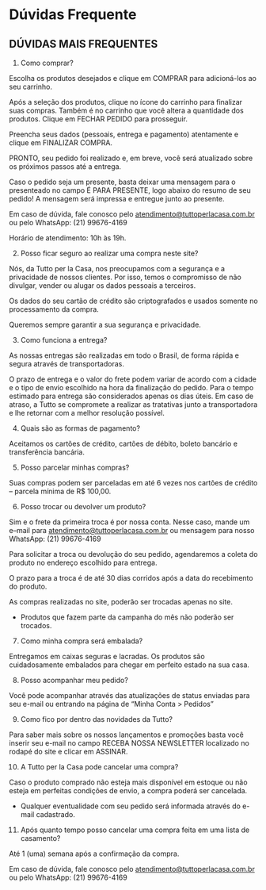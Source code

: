 # Dúvidas Frequente

## DÚVIDAS MAIS FREQUENTES

1. Como comprar?

Escolha os produtos desejados e clique em COMPRAR para adicioná-los ao seu carrinho.

Após a seleção dos produtos, clique no ícone do carrinho para finalizar suas compras. Também é no carrinho que você altera a quantidade dos produtos. Clique em FECHAR PEDIDO para prosseguir.

Preencha seus dados (pessoais, entrega e pagamento) atentamente e clique em FINALIZAR COMPRA.

PRONTO, seu pedido foi realizado e, em breve, você será atualizado sobre os próximos passos até a entrega.

Caso o pedido seja um presente, basta deixar uma mensagem para o presenteado no campo É PARA PRESENTE, logo abaixo do resumo de seu pedido! A mensagem será impressa e entregue junto ao presente.

Em caso de dúvida, fale conosco pelo atendimento@tuttoperlacasa.com.br ou pelo WhatsApp: (21) 99676-4169

Horário de atendimento: 10h às 19h.

2. Posso ficar seguro ao realizar uma compra neste site?

Nós, da Tutto per la Casa, nos preocupamos com a segurança e a privacidade de nossos clientes. Por isso, temos o compromisso de não divulgar, vender ou alugar os dados pessoais a terceiros.

Os dados do seu cartão de crédito são criptografados e usados somente no processamento da compra.

Queremos sempre garantir a sua segurança e privacidade.

3. Como funciona a entrega?

As nossas entregas são realizadas em todo o Brasil, de forma rápida e segura através de transportadoras.

O prazo de entrega e o valor do frete podem variar de acordo com a cidade e o tipo de envio escolhido na hora da finalização do pedido. Para o tempo estimado para entrega são considerados apenas os dias úteis. Em caso de atraso, a Tutto se compromete a realizar as tratativas junto a transportadora e lhe retornar com a melhor resolução possível.

4. Quais são as formas de pagamento?

Aceitamos os cartões de crédito, cartões de débito, boleto bancário e transferência bancária.

5. Posso parcelar minhas compras?

Suas compras podem ser parceladas em até 6 vezes nos cartões de crédito – parcela mínima de R$ 100,00.

6. Posso trocar ou devolver um produto?

Sim e o frete da primeira troca é por nossa conta. Nesse caso, mande um e–mail para atendimento@tuttoperlacasa.com.br ou mensagem para nosso WhatsApp: (21) 99676-4169

Para solicitar a troca ou devolução do seu pedido, agendaremos a coleta do produto no endereço escolhido para entrega.

O prazo para a troca é de até 30 dias corridos após a data do recebimento do produto.

As compras realizadas no site, poderão ser trocadas apenas no site.

- Produtos que fazem parte da campanha do mês não poderão ser trocados.

7. Como minha compra será embalada?

Entregamos em caixas seguras e lacradas. Os produtos são cuidadosamente embalados para chegar em perfeito estado na sua casa.

8. Posso acompanhar meu pedido?

Você pode acompanhar através das atualizações de status enviadas para seu e-mail ou entrando na página de “Minha Conta > Pedidos”

9. Como fico por dentro das novidades da Tutto?

Para saber mais sobre os nossos lançamentos e promoções basta você inserir seu e-mail no campo RECEBA NOSSA NEWSLETTER localizado no rodapé do site e clicar em ASSINAR.

10. A Tutto per la Casa pode cancelar uma compra?

Caso o produto comprado não esteja mais disponível em estoque ou não esteja em perfeitas condições de envio, a compra poderá ser cancelada.

- Qualquer eventualidade com seu pedido será informada através do e-mail cadastrado.

11. Após quanto tempo posso cancelar uma compra feita em uma lista de casamento?

Até 1 (uma) semana após a confirmação da compra.

Em caso de dúvida, fale conosco pelo atendimento@tuttoperlacasa.com.br ou pelo WhatsApp: (21) 99676-4169

